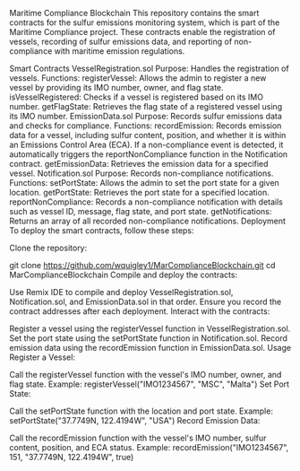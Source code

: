 Maritime Compliance Blockchain
This repository contains the smart contracts for the sulfur emissions monitoring system, which is part of the Maritime Compliance project. These contracts enable the registration of vessels, recording of sulfur emissions data, and reporting of non-compliance with maritime emission regulations.

Smart Contracts
VesselRegistration.sol
Purpose: Handles the registration of vessels.
Functions:
registerVessel: Allows the admin to register a new vessel by providing its IMO number, owner, and flag state.
isVesselRegistered: Checks if a vessel is registered based on its IMO number.
getFlagState: Retrieves the flag state of a registered vessel using its IMO number.
EmissionData.sol
Purpose: Records sulfur emissions data and checks for compliance.
Functions:
recordEmission: Records emission data for a vessel, including sulfur content, position, and whether it is within an Emissions Control Area (ECA). If a non-compliance event is detected, it automatically triggers the reportNonCompliance function in the Notification contract.
getEmissionData: Retrieves the emission data for a specified vessel.
Notification.sol
Purpose: Records non-compliance notifications.
Functions:
setPortState: Allows the admin to set the port state for a given location.
getPortState: Retrieves the port state for a specified location.
reportNonCompliance: Records a non-compliance notification with details such as vessel ID, message, flag state, and port state.
getNotifications: Returns an array of all recorded non-compliance notifications.
Deployment
To deploy the smart contracts, follow these steps:

Clone the repository:

git clone https://github.com/wquigley1/MarComplianceBlockchain.git
cd MarComplianceBlockchain
Compile and deploy the contracts:

Use Remix IDE to compile and deploy VesselRegistration.sol, Notification.sol, and EmissionData.sol in that order.
Ensure you record the contract addresses after each deployment.
Interact with the contracts:

Register a vessel using the registerVessel function in VesselRegistration.sol.
Set the port state using the setPortState function in Notification.sol.
Record emission data using the recordEmission function in EmissionData.sol.
Usage
Register a Vessel:

Call the registerVessel function with the vessel's IMO number, owner, and flag state.
Example:
registerVessel("IMO1234567", "MSC", "Malta")
Set Port State:

Call the setPortState function with the location and port state.
Example:
setPortState("37.7749N, 122.4194W", "USA")
Record Emission Data:

Call the recordEmission function with the vessel's IMO number, sulfur content, position, and ECA status.
Example:
recordEmission("IMO1234567", 151, "37.7749N, 122.4194W", true)
